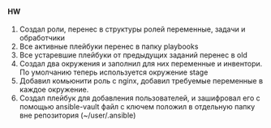 #### HW

1. Создал роли, перенес в структуры ролей переменные, задачи и обработчики
2. Все активные плейбуки перенес в папку playbooks
3. Все устаревшие плейбуки от предыдущих заданий перенес в old
4. Создал два окружения и заполнил для них переменные и инвентори. По умолчанию теперь используется окружение stage
5. Добавил комьюнити роль с nginx, добавил требуемые переменные в каждое окружение.
6. Создал плейбук для добавления пользователей, и зашифровал его с помощью ansible-vault файл с ключем положил в отдельную папку вне репозитория (~/user/.ansible)